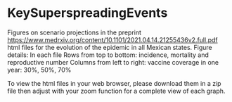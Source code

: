 # KeySuperspreadingEvents 
Figures on scenario projections in the preprint https://www.medrxiv.org/content/10.1101/2021.04.14.21255436v2.full.pdf
html files for the evolution of the epidemic in all Mexican states. 
Figure details: In each file
Rows from top to bottom: incidence, mortality and reproductive number
Columns from left to right: vaccine coverage in one year: 30%, 50%, 70%

To view the html files in your web browser, please download them in a zip file then adjust with your zoom function for a complete view of each graph.
